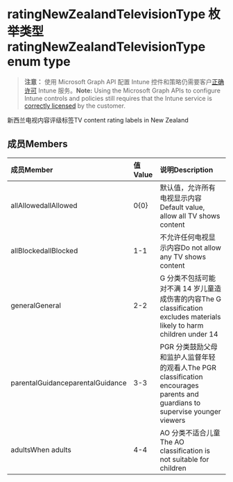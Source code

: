 # <a name="ratingnewzealandtelevisiontype-enum-type"></a><span data-ttu-id="ddd66-101">ratingNewZealandTelevisionType 枚举类型</span><span class="sxs-lookup"><span data-stu-id="ddd66-101">ratingNewZealandTelevisionType enum type</span></span>

> <span data-ttu-id="ddd66-102">**注意：** 使用 Microsoft Graph API 配置 Intune 控件和策略仍需要客户[正确许可](https://go.microsoft.com/fwlink/?linkid=839381) Intune 服务。</span><span class="sxs-lookup"><span data-stu-id="ddd66-102">**Note:** Using the Microsoft Graph APIs to configure Intune controls and policies still requires that the Intune service is [correctly licensed](https://go.microsoft.com/fwlink/?linkid=839381) by the customer.</span></span>

<span data-ttu-id="ddd66-103">新西兰电视内容评级标签</span><span class="sxs-lookup"><span data-stu-id="ddd66-103">TV content rating labels in New Zealand</span></span>
## <a name="members"></a><span data-ttu-id="ddd66-104">成员</span><span class="sxs-lookup"><span data-stu-id="ddd66-104">Members</span></span>
|<span data-ttu-id="ddd66-105">成员</span><span class="sxs-lookup"><span data-stu-id="ddd66-105">Member</span></span>|<span data-ttu-id="ddd66-106">值</span><span class="sxs-lookup"><span data-stu-id="ddd66-106">Value</span></span>|<span data-ttu-id="ddd66-107">说明</span><span class="sxs-lookup"><span data-stu-id="ddd66-107">Description</span></span>|
|:---|:---|:---|
|<span data-ttu-id="ddd66-108">allAllowed</span><span class="sxs-lookup"><span data-stu-id="ddd66-108">allAllowed</span></span>|<span data-ttu-id="ddd66-109">0</span><span class="sxs-lookup"><span data-stu-id="ddd66-109">{0}</span></span>|<span data-ttu-id="ddd66-110">默认值，允许所有电视显示内容</span><span class="sxs-lookup"><span data-stu-id="ddd66-110">Default value, allow all TV shows content</span></span>|
|<span data-ttu-id="ddd66-111">allBlocked</span><span class="sxs-lookup"><span data-stu-id="ddd66-111">allBlocked</span></span>|<span data-ttu-id="ddd66-112">1</span><span class="sxs-lookup"><span data-stu-id="ddd66-112">-1</span></span>|<span data-ttu-id="ddd66-113">不允许任何电视显示内容</span><span class="sxs-lookup"><span data-stu-id="ddd66-113">Do not allow any TV shows content</span></span>|
|<span data-ttu-id="ddd66-114">general</span><span class="sxs-lookup"><span data-stu-id="ddd66-114">General</span></span>|<span data-ttu-id="ddd66-115">2</span><span class="sxs-lookup"><span data-stu-id="ddd66-115">-2</span></span>|<span data-ttu-id="ddd66-116">G 分类不包括可能对不满 14 岁儿童造成伤害的内容</span><span class="sxs-lookup"><span data-stu-id="ddd66-116">The G classification excludes materials likely to harm children under 14</span></span>|
|<span data-ttu-id="ddd66-117">parentalGuidance</span><span class="sxs-lookup"><span data-stu-id="ddd66-117">parentalGuidance</span></span>|<span data-ttu-id="ddd66-118">3</span><span class="sxs-lookup"><span data-stu-id="ddd66-118">-3</span></span>|<span data-ttu-id="ddd66-119">PGR 分类鼓励父母和监护人监督年轻的观看人</span><span class="sxs-lookup"><span data-stu-id="ddd66-119">The PGR classification encourages parents and guardians to supervise younger viewers</span></span>|
|<span data-ttu-id="ddd66-120">adults</span><span class="sxs-lookup"><span data-stu-id="ddd66-120">When adults</span></span>|<span data-ttu-id="ddd66-121">4</span><span class="sxs-lookup"><span data-stu-id="ddd66-121">-4</span></span>|<span data-ttu-id="ddd66-122">AO 分类不适合儿童</span><span class="sxs-lookup"><span data-stu-id="ddd66-122">The AO classification is not suitable for children</span></span>|








